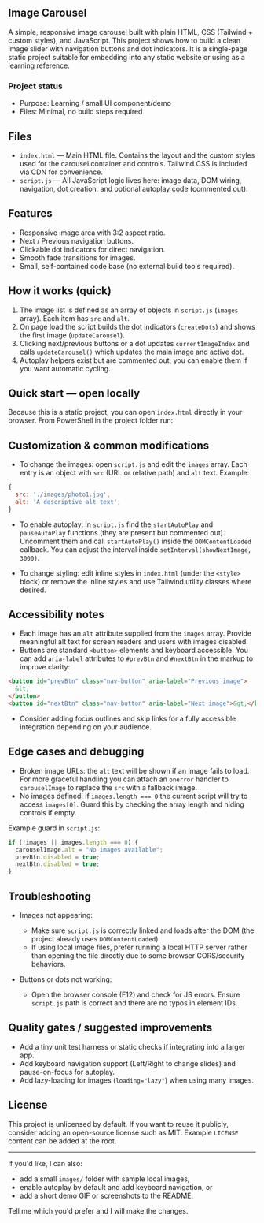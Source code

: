## Image Carousel

A simple, responsive image carousel built with plain HTML, CSS (Tailwind + custom styles), and  JavaScript. This project shows how to build a clean image slider with navigation buttons and dot indicators. It is a single-page static project suitable for embedding into any static website or using as a learning reference.

### Project status

- Purpose: Learning / small UI component/demo
- Files: Minimal, no build steps required

## Files

- `index.html` — Main HTML file. Contains the layout and the custom styles used for the carousel container and controls. Tailwind CSS is included via CDN for convenience.
- `script.js` — All JavaScript logic lives here: image data, DOM wiring, navigation, dot creation, and optional autoplay code (commented out).

## Features

- Responsive image area with 3:2 aspect ratio.
- Next / Previous navigation buttons.
- Clickable dot indicators for direct navigation.
- Smooth fade transitions for images.
- Small, self-contained code base (no external build tools required).

## How it works (quick)

1. The image list is defined as an array of objects in `script.js` (`images` array). Each item has `src` and `alt`.
2. On page load the script builds the dot indicators (`createDots`) and shows the first image (`updateCarousel`).
3. Clicking next/previous buttons or a dot updates `currentImageIndex` and calls `updateCarousel()` which updates the main image and active dot.
4. Autoplay helpers exist but are commented out; you can enable them if you want automatic cycling.

## Quick start — open locally

Because this is a static project, you can open `index.html` directly in your browser. From PowerShell in the project folder run:

## Customization & common modifications

- To change the images: open `script.js` and edit the `images` array. Each entry is an object with `src` (URL or relative path) and `alt` text. Example:

```js
{
  src: './images/photo1.jpg',
  alt: 'A descriptive alt text',
}
```

- To enable autoplay: in `script.js` find the `startAutoPlay` and `pauseAutoPlay` functions (they are present but commented out). Uncomment them and call `startAutoPlay()` inside the `DOMContentLoaded` callback. You can adjust the interval inside `setInterval(showNextImage, 3000)`.

- To change styling: edit inline styles in `index.html` (under the `<style>` block) or remove the inline styles and use Tailwind utility classes where desired.

## Accessibility notes

- Each image has an `alt` attribute supplied from the `images` array. Provide meaningful alt text for screen readers and users with images disabled.
- Buttons are standard `<button>` elements and keyboard accessible. You can add `aria-label` attributes to `#prevBtn` and `#nextBtn` in the markup to improve clarity:

```html
<button id="prevBtn" class="nav-button" aria-label="Previous image">
  &lt;
</button>
<button id="nextBtn" class="nav-button" aria-label="Next image">&gt;</button>
```

- Consider adding focus outlines and skip links for a fully accessible integration depending on your audience.

## Edge cases and debugging

- Broken image URLs: the `alt` text will be shown if an image fails to load. For more graceful handling you can attach an `onerror` handler to `carouselImage` to replace the `src` with a fallback image.
- No images defined: if `images.length === 0` the current script will try to access `images[0]`. Guard this by checking the array length and hiding controls if empty.

Example guard in `script.js`:

```js
if (!images || images.length === 0) {
  carouselImage.alt = "No images available";
  prevBtn.disabled = true;
  nextBtn.disabled = true;
}
```

## Troubleshooting

- Images not appearing:

  - Make sure `script.js` is correctly linked and loads after the DOM (the project already uses `DOMContentLoaded`).
  - If using local image files, prefer running a local HTTP server rather than opening the file directly due to some browser CORS/security behaviors.

- Buttons or dots not working:
  - Open the browser console (F12) and check for JS errors. Ensure `script.js` path is correct and there are no typos in element IDs.

## Quality gates / suggested improvements

- Add a tiny unit test harness or static checks if integrating into a larger app.
- Add keyboard navigation support (Left/Right to change slides) and pause-on-focus for autoplay.
- Add lazy-loading for images (`loading="lazy"`) when using many images.

## License

This project is unlicensed by default. If you want to reuse it publicly, consider adding an open-source license such as MIT. Example `LICENSE` content can be added at the root.

---

If you'd like, I can also:

- add a small `images/` folder with sample local images,
- enable autoplay by default and add keyboard navigation, or
- add a short demo GIF or screenshots to the README.

Tell me which you'd prefer and I will make the changes.
